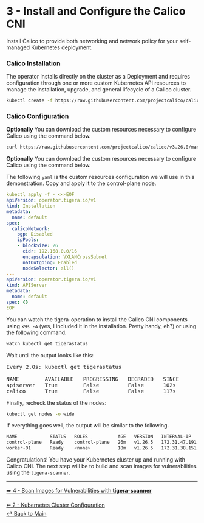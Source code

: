 # 3 - Install and Configure the Calico CNI

Install Calico to provide both networking and network policy for your self-managed Kubernetes deployment.


### Calico Installation

The operator installs directly on the cluster as a Deployment and requires configuration through one or more custom Kubernetes API resources to manage the installation, upgrade, and general lifecycle of a Calico cluster.

```bash
kubectl create -f https://raw.githubusercontent.com/projectcalico/calico/v3.26.0/manifests/tigera-operator.yaml
```

### Calico Configuration

**Optionally** You can download the custom resources necessary to configure Calico using the command below.

```bash
curl https://raw.githubusercontent.com/projectcalico/calico/v3.26.0/manifests/custom-resources.yaml -O
```

**Optionally** You can download the custom resources necessary to configure Calico using the command below.

The following `yaml` is the custom resources configuration we will use in this demonstration. Copy and apply it to the control-plane node.

```yaml
kubectl apply -f - <<-EOF
apiVersion: operator.tigera.io/v1
kind: Installation
metadata:
  name: default
spec:
  calicoNetwork:
    bgp: Disabled
    ipPools:
    - blockSize: 26
      cidr: 192.168.0.0/16
      encapsulation: VXLANCrossSubnet
      natOutgoing: Enabled
      nodeSelector: all()
---
apiVersion: operator.tigera.io/v1
kind: APIServer
metadata:
  name: default
spec: {}
EOF
```

You can watch the tigera-operation to install the Calico CNI components using `k9s -A` (yes, I included it in the installation. Pretty handy, eh?) or using the following command.

```bash
watch kubectl get tigerastatus
```

Wait until the output looks like this:

<pre>
Every 2.0s: kubectl get tigerastatus                                           control-plane: Fri Jun  9 19:59:50 2023

NAME        AVAILABLE   PROGRESSING   DEGRADED   SINCE
apiserver   True        False         False      102s
calico      True        False         False      117s
</pre>

Finally, recheck the status of the nodes:

```bash
kubectl get nodes -o wide
```

If everything goes well, the output will be similar to the following.

```bash
NAME            STATUS   ROLES           AGE   VERSION   INTERNAL-IP     EXTERNAL-IP   OS-IMAGE             KERNEL-VERSION    CONTAINER-RUNTIME
control-plane   Ready    control-plane   26m   v1.26.5   172.31.47.191   <none>        Ubuntu 20.04.6 LTS   5.15.0-1037-aws   containerd://1.7.2
worker-01       Ready    <none>          18m   v1.26.5   172.31.38.151   <none>        Ubuntu 20.04.6 LTS   5.15.0-1037-aws   containerd://1.7.2
```

Congratulations! You have your Kubernetes cluster up and running with Calico CNI. The next step will be to build and scan images for vulnerabilities using the `tigera-scanner`.

---

[:arrow_right: 4 - Scan Images for Vulnerabilities with **tigera-scanner**](/demo/04-tigera-scanner.md) <br>

[:arrow_left: 2 - Kubernetes Cluster Configuration](/demo/02-k8s-config.md)   
[:leftwards_arrow_with_hook: Back to Main](/README.md)  